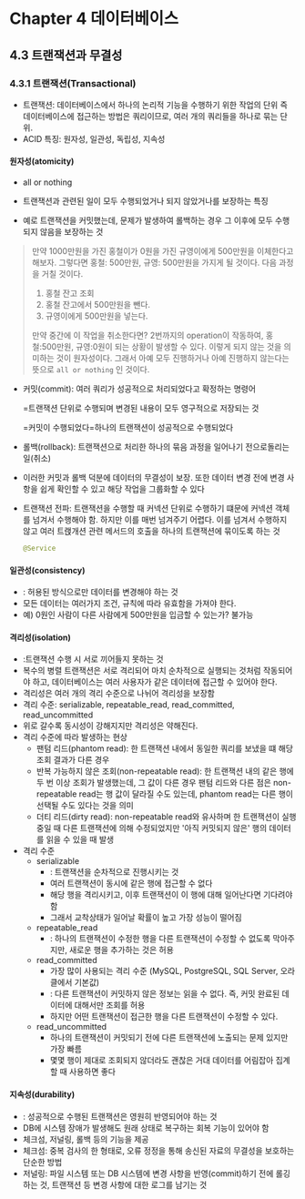 # Chapter 4 데이터베이스

## 4.3 트랜잭션과 무결성

### 4.3.1 트랜잭션(Transactional)

- 트랜잭션: 데이터베이스에서 하나의 논리적 기능을 수행하기 위한 작업의 단위
  즉 데이터베이스에 접근하는 방법은 쿼리이므로, 여러 개의 쿼리들을 하나로 묶는 단위.
- ACID 특징: 원자성, 일관성, 독립성, 지속성

#### 원자성(atomicity)

- all or nothing

- 트랜잭션과 관련된 일이 모두 수행되었거나 되지 않았거나를 보장하는 특징

- 예로 트랜잭션을 커밋했는데, 문제가 발생하여 롤백하는 경우 그 이후에 모두 수행되지 않음을 보장하는 것


> 만약 1000만원을 가진 홍철이가 0원을 가진 규영이에게 500만원을 이체한다고 해보자. 그렇다면 홍철: 500만원, 규영: 500만원을 가지게 될 것이다.
> 다음 과정을 거칠 것이다.
> 1. 홍철 잔고 조회
> 2. 홍철 잔고에서 500만원을 뺀다.
> 3. 규영이에게 500만원을 넣는다.
>
> 
> 만약 중간에 이 작업을 취소한다면?
> 2번까지의 operation이 작동하여, 홍철:500만원, 규영:0원이 되는 상황이 발생할 수 있다.
> 이렇게 되지 않는 것을 의미하는 것이 원자성이다. 그래서 아예 모두 진행하거나 아예 진행하지 않는다는 뜻으로 `all or nothing` 인 것이다.


- 커밋(commit): 여러 쿼리가 성공적으로 처리되었다고 확정하는 명령어

  =트랜잭션 단위로 수행되며 변경된 내용이 모두 영구적으로 저장되는 것

  =커밋이 수행되었다=하나의 트랜잭션이 성공적으로 수행되었다

- 롤백(rollback): 트랜잭션으로 처리한 하나의 묶음 과정을 일어나기 전으로돌리는 일(취소)

- 이러한 커밋과 롤백 덕분에 데이터의 무결성이 보장. 또한 데이터 변경 전에 변경 사항을 쉽게 확인할 수 있고 해당 작업을 그룹화할 수 있다

- 트랜잭션 전파: 트랜잭션을 수행할 때 커넥션 단위로 수행하기 떄문에 커넥션 객체를 넘겨서 수행해야 함. 하지만 이를 매번 넘겨주기 어렵다. 이를 넘겨서 수행하지 않고 여러 트랝개션 관련 메서드의 호출을 하나의 트랜잭션에 묶이도록 하는 것

  ```java
  @Service
  ```

#### 일관성(consistency)

- : 허용된 방식으로만 데이터를 변경해야 하는 것
- 모든 데이터는 여러가지 조건, 규칙에 따라 유효함을 가져야 한다.
- 예) 0원인 사람이 다른 사람에게 500만원을 입금할 수 있는가? 불가능

#### 격리성(isolation)

- :트랜잭션 수행 시 서로 끼어들지 못하는 것
- 복수의 병렬 트랜잭션은 서로 격리되어 마치 순차적으로 실행되는 것처럼 작동되어야 하고, 데이터베이스는 여러 사용자가 같은 데이터에 접근할 수 있어야 한다.
- 격리성은 여러 개의 격리 수준으로 나뉘어 격리성을 보장함
- 격리 수준: serializable, repeatable_read, read_committed, read_uncommitted
- 위로 갈수록 동시성이 강해지지만 격리성은 약해진다.
- 격리 수준에 따라 발생하는 현상
  - 팬텀 리드(phantom read): 한 트랜잭션 내에서 동일한 쿼리를 보냈을 떄 해당 조회 결과가 다른 경우
  - 반복 가능하지 않은 조회(non-repeatable read): 한 트랜잭션 내의 같은 행에 두 번 이상 조회가 발생했는데, 그 값이 다른 경우
    팬텀 리드와 다른 점은 non-repeatable read는 행 값이 달라질 수도 있는데, phantom read는 다른 행이 선택될 수도 있다는 것을 의미
  - 더티 리드(dirty read): non-repeatable read와 유사하며 한 트랜잭션이 실행 중일 때 다른 트랜잭션에 의해 수정되었지만 '아직 커밋되지 않은' 행의 데이터를 읽을 수 있을 때 발생
- 격리 수준
  - serializable
    - : 트랜잭션을 순차적으로 진행시키는 것
    - 여러 트랜잭션이 동시에 같은 행에 접근할 수 없다
    - 해당 행을 격리시키고, 이후 트랜잭션이 이 행에 대해 일어난다면 기다려야 함
    - 그래서 교착상태가 일어날 확률이 높고 가장 성능이 떨어짐
  - repeatable_read
    - : 하나의 트랜잭션이 수정한 행을 다른 트랜잭션이 수정할 수 없도록 막아주지만, 새로운 행을 추가하는 것은 허용
  - read_committed
    - 가장 많이 사용되는 격리 수준 (MySQL, PostgreSQL, SQL Server, 오라클에서 기본값)
    - : 다른 트랜잭션이 커밋하지 않은 정보는 읽을 수 없다. 즉, 커밋 완료된 데이터에 대해서만 조회를 허용
    - 하지만 어떤 트랜잭션이 접근한 행을 다른 트랜잭션이 수정할 수 있다.
  - read_uncommitted
    - 하나의 트랜잭션이 커밋되기 전에 다른 트랜잭션에 노출되는 문제 있지만 가장 빠름
    - 몇몇 행이 제대로 조회되지 않더라도 괜찮은 거대 데이터를 어림잡아 집계할 때 사용하면 좋다

#### 지속성(durability)

- : 성공적으로 수행된 트랜잭션은 영원히 반영되어야 하는 것
- DB에 시스템 장애가 발생해도 원래 상태로 복구하는 회복 기능이 있어야 함
- 체크섬, 저널링, 롤백 등의 기능을 제공
- 체크섬: 중복 검사의 한 형태로, 오류 정정을 통해 송신된 자료의 무결성을 보호하는 단순한 방법
- 저널링: 파일 시스템 또는 DB 시스템에 변경 사항을 반영(commit)하기 전에 롤깅하는 것, 트랜잭션 등 변경 사항에 대한 로그를 남기는 것
